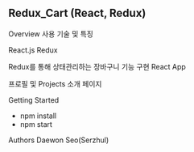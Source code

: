 ## Redux_Cart (React, Redux)
Overview
사용 기술 및 특징

React.js
Redux

Redux를 통해 상태관리하는 장바구니 기능 구현 React App

프로필 및 Projects 소개 페이지

Getting Started
- npm install
- npm start

Authors
Daewon Seo(Serzhul)

